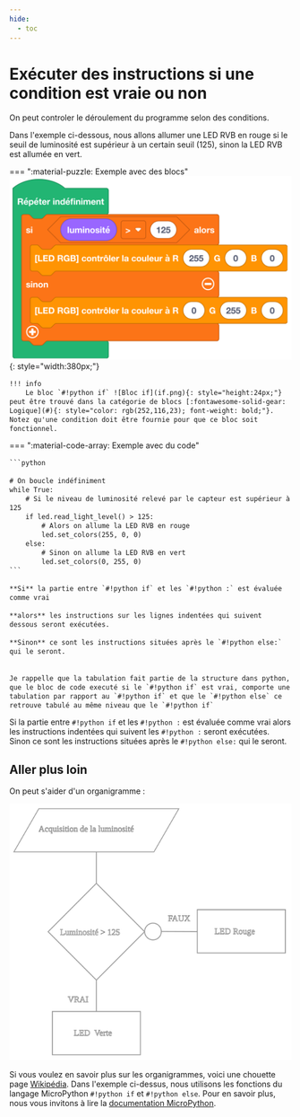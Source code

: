 ```yaml
---
hide:
  - toc
---
```


# Exécuter des instructions si une condition est vraie ou non

On peut controler le déroulement du programme selon des conditions.

Dans l'exemple ci-dessous, nous allons allumer une LED RVB en rouge si le seuil de luminosité est supérieur à un certain seuil (125), sinon la LED RVB est allumée en vert.

=== ":material-puzzle: Exemple avec des blocs"
    ![Bloc Si/Sinon](decisionnelle.png){: style="width:380px;"}

	!!! info
    	Le bloc `#!python if` ![Bloc if](if.png){: style="height:24px;"} peut être trouvé dans la catégorie de blocs [:fontawesome-solid-gear: Logique](#){: style="color: rgb(252,116,23); font-weight: bold;"}. Notez qu'une condition doit être fournie pour que ce bloc soit fonctionnel.

=== ":material-code-array: Exemple avec du code"

	```python

	# On boucle indéfiniment
	while True:  
		# Si le niveau de luminosité relevé par le capteur est supérieur à 125
		if led.read_light_level() > 125:
			# Alors on allume la LED RVB en rouge
			led.set_colors(255, 0, 0)
		else:
			# Sinon on allume la LED RVB en vert
			led.set_colors(0, 255, 0)
	```

	**Si** la partie entre `#!python if` et les `#!python :` est évaluée comme vrai

	**alors** les instructions sur les lignes indentées qui suivent dessous seront exécutées.

	**Sinon** ce sont les instructions situées après le `#!python else:` qui le seront.

	
	Je rappelle que la tabulation fait partie de la structure dans python, que le bloc de code executé si le `#!python if` est vrai, comporte une tabulation par rapport au `#!python if` et que le `#!python else` ce retrouve tabulé au même niveau que le `#!python if` 	

Si la partie entre `#!python if` et les `#!python :` est évaluée comme vrai alors les instructions indentées qui suivent les `#!python :` seront exécutées.	Sinon ce sont les instructions situées après le `#!python else:` qui le seront.


## Aller plus loin

On peut s'aider d'un organigramme : 

![mooc_ifelse](mooc.svg)

Si vous voulez en savoir plus sur les organigrammes, voici une chouette page [Wikipédia](https://fr.wikipedia.org/wiki/Organigramme_de_programmation).
Dans l'exemple ci-dessus, nous utilisons les fonctions du langage MicroPython `#!python if` et `#!python else`. Pour en savoir plus, nous vous invitons à lire la [documentation MicroPython](https://www.micropython.fr/reference/#/02.mots_cles/if_elif_else/).

